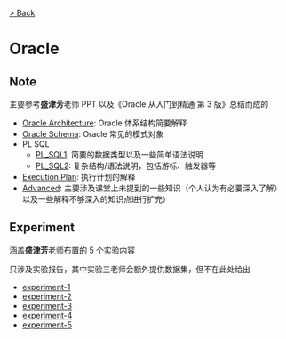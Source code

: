 [> Back](../README.md)
# Oracle
## Note
主要参考**盛津芳**老师 PPT 以及《Oracle 从入门到精通 第 3 版》总结而成的

- [Oracle Architecture](Note/Oracle_Architecture.md): Oracle 体系结构简要解释
- [Oracle Schema](Note/Oracle_Schema.md): Oracle 常见的模式对象
- PL SQL
  - [PL_SQL1](Note/PL_SQL1.md): 简要的数据类型以及一些简单语法说明
  - [PL_SQL2](Note/PL_SQL2.md): 复杂结构/语法说明，包括游标、触发器等
- [Execution Plan](Note/Execution_Plan.md): 执行计划的解释
- [Advanced](Note/Advanced.md): 主要涉及课堂上未提到的一些知识（个人认为有必要深入了解）以及一些解释不够深入的知识点进行扩充）

## Experiment
涵盖**盛津芳**老师布置的 5 个实验内容

只涉及实验报告，其中实验三老师会额外提供数据集，但不在此处给出
- [experiment-1](Experiment/experiment-1.md)
- [experiment-2](Experiment/experiment-2.md)
- [experiment-3](Experiment/experiment-3.md)
- [experiment-4](Experiment/experiment-4.md)
- [experiment-5](Experiment/experiment-5.md)
